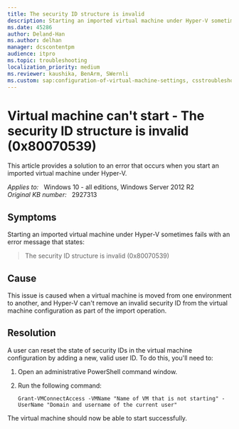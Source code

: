 ```yaml
---
title: The security ID structure is invalid
description: Starting an imported virtual machine under Hyper-V sometimes fails with an error message that states.
ms.date: 45286
author: Deland-Han
ms.author: delhan
manager: dcscontentpm
audience: itpro
ms.topic: troubleshooting
localization_priority: medium
ms.reviewer: kaushika, BenArm, SWernli
ms.custom: sap:configuration-of-virtual-machine-settings, csstroubleshoot
---
```

# Virtual machine can't start - The security ID structure is invalid (0x80070539)

This article provides a solution to an error that occurs when you start an imported virtual machine under Hyper-V.

_Applies to:_ &nbsp; Windows 10 - all editions, Windows Server 2012 R2  
_Original KB number:_ &nbsp; 2927313

## Symptoms

Starting an imported virtual machine under Hyper-V sometimes fails with an error message that states:

> The security ID structure is invalid (0x80070539)

## Cause

This issue is caused when a virtual machine is moved from one environment to another, and Hyper-V can't remove an invalid security ID from the virtual machine configuration as part of the import operation.

## Resolution

A user can reset the state of security IDs in the virtual machine configuration by adding a new, valid user ID. To do this, you'll need to:

1. Open an administrative PowerShell command window.
2. Run the following command:

    ```console
    Grant-VMConnectAccess -VMName "Name of VM that is not starting" -UserName "Domain and username of the current user"
    ```

The virtual machine should now be able to start successfully.
